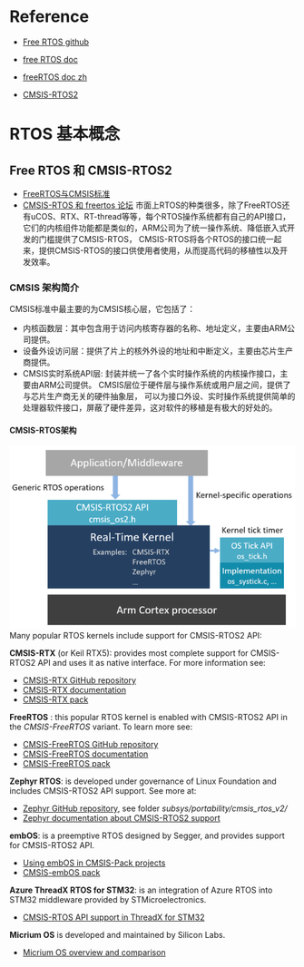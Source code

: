 
# Reference
- [Free RTOS github](https://github.com/FreeRTOS/FreeRTOS)
- [free RTOS doc](https://wwww.freertos.org/Documentation/01-FreeRTOS-quick-start/01-Beginners-guide/01-RTOS-fundamentals)
- [freeRTOS doc zh](https://wwww.freertos.org/zh-cn-cmn-s/Documentation/01-FreeRTOS-quick-start/01-Beginners-guide/01-RTOS-fundamentals)

- [CMSIS-RTOS2](https://arm-software.github.io/CMSIS_6/latest/RTOS2/index.html)


# RTOS 基本概念

## Free RTOS 和 CMSIS-RTOS2
- [FreeRTOS与CMSIS标准](https://doc.embedfire.com/linux/stm32mp1/freertos/zh/latest/application/freertos%26cmsis.html)
- [CMSIS-RTOS 和 freertos 论坛](https://forum.anfulai.cn/forum.php?mod=viewthread&tid=27356&amp;fpage=2)
市面上RTOS的种类很多，除了FreeRTOS还有uCOS、RTX、RT-thread等等，每个RTOS操作系统都有自己的API接口， 它们的内核组件功能都是类似的，ARM公司为了统一操作系统、降低嵌入式开发的门槛提供了CMSIS-RTOS， CMSIS-RTOS将各个RTOS的接口统一起来，提供CMSIS-RTOS的接口供使用者使用，从而提高代码的移植性以及开发效率。

### CMSIS 架构简介
CMSIS标准中最主要的为CMSIS核心层，它包括了：
- 内核函数层：其中包含用于访问内核寄存器的名称、地址定义，主要由ARM公司提供。
- 设备外设访问层：提供了片上的核外外设的地址和中断定义，主要由芯片生产商提供。
- CMSIS实时系统API层: 封装并统一了各个实时操作系统的内核操作接口，主要由ARM公司提供。
CMSIS层位于硬件层与操作系统或用户层之间，提供了与芯片生产商无关的硬件抽象层， 可以为接口外设、实时操作系统提供简单的处理器软件接口，屏蔽了硬件差异，这对软件的移植是有极大的好处的。

#### CMSIS-RTOS架构

![](learn-FreeRTOS.assets/cmsis_rtos2_overview.png)
Many popular RTOS kernels include support for CMSIS-RTOS2 API:

**CMSIS-RTX** (or Keil RTX5): provides most complete support for CMSIS-RTOS2 API and uses it as native interface. For more information see:
- [CMSIS-RTX GitHub repository](https://github.com/ARM-software/CMSIS-RTX)
- [CMSIS-RTX documentation](https://arm-software.github.io/CMSIS-RTX/)
- [CMSIS-RTX pack](https://www.keil.arm.com/packs/cmsis-rtx-arm/versions/)

**FreeRTOS** : this popular RTOS kernel is enabled with CMSIS-RTOS2 API in the _CMSIS-FreeRTOS_ variant. To learn more see:
- [CMSIS-FreeRTOS GitHub repository](https://github.com/ARM-software/CMSIS-FreeRTOS)
- [CMSIS-FreeRTOS documentation](https://arm-software.github.io/CMSIS-FreeRTOS/)
- [CMSIS-FreeRTOS pack](https://www.keil.arm.com/packs/cmsis-freertos-arm/versions/)

**Zephyr RTOS**: is developed under governance of Linux Foundation and includes CMSIS-RTOS2 API support. See more at:
- [Zephyr GitHub repository](https://github.com/zephyrproject-rtos/zephyr), see folder _subsys/portability/cmsis_rtos_v2/_
- [Zephyr documentation about CMSIS-RTOS2 support](https://docs.zephyrproject.org/latest/services/portability/cmsis_rtos_v2.html)

**embOS**: is a preemptive RTOS designed by Segger, and provides support for CMSIS-RTOS2 API.
- [Using embOS in CMSIS-Pack projects](https://wiki.segger.com/Using_embOS_in_CMSIS-Pack_projects)
- [CMSIS-embOS pack](https://www.keil.arm.com/packs/cmsis-embos-segger/versions/)

**Azure ThreadX RTOS for STM32**: is an integration of Azure RTOS into STM32 middleware provided by STMicroelectronics.
- [CMSIS-RTOS API support in ThreadX for STM32](https://wiki.st.com/stm32mcu/wiki/Introduction_to_THREADX#CMSIS-RTOS_API_Support)

**Micrium OS** is developed and maintained by Silicon Labs.
- [Micrium OS overview and comparison](https://www.silabs.com/developers/rtos)


